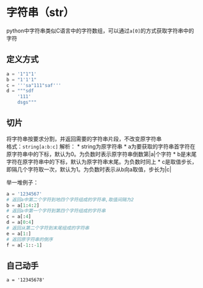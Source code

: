 # 字符串（str）

python中字符串类似C语言中的字符数组，可以通过`a[0]`的方式获取字符串中的字符

## 定义方式

```python
a = '1"1"1'
b = "1'1'1"
c = '''sa"111"saf'''
d = """sdf
    '111'
    dsgs"""
```

## 切片

将字符串按要求分割，并返回需要的字符串片段，不改变原字符串  
格式：`string[a:b:c]`
解析：
    * string为原字符串
    * a为要获取的字符串首字符在原字符串中的下标，默认为0。为负数时表示原字符串倒数第|a|个字符
    * b是末尾字符在原字符串中的下标，默认为原字符串末尾。为负数时同上
    * c是取值步长，即隔几个字符取一次，默认为1。为负数时表示从b向a取值，步长为|c|

举一堆例子：
```python
a = '1234567'
# 返回a中第二个字符到地四个字符组成的字符串,取值间隔为2
b = a[1:4:2]
# 返回a中第一个字符到第四个字符组成的字符串
c = a[:4]
d = a[0:4]
# 返回从第二个字符到末尾组成的字符串
e = a[1:]
# 返回原字符串的倒序
f = a[-1::-1]
```

## 自己动手

```eval-python
a = '12345678'
```
